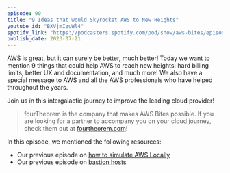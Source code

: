 ```yaml
---
episode: 90
title: "9 Ideas that would Skyrocket AWS to New Heights"
youtube_id: "BXVjmIzuWl4"
spotify_link: "https://podcasters.spotify.com/pod/show/aws-bites/episodes/90--9-Ideas-that-would-Skyrocket-AWS-to-New-Heights-e26kf1d"
publish_date: 2023-07-21
---
```


AWS is great, but it can surely be better, much better! Today we want to mention 9 things that could help AWS to reach new heights: hard billing limits, better UX and documentation, and much more! We also have a special message to AWS and all the AWS professionals who have helped throughout the years. 

Join us in this intergalactic journey to improve the leading cloud provider! 


> fourTheorem is the company that makes AWS Bites possible. If you are looking for a partner to accompany you on your cloud journey, check them out at [fourtheorem.com](https://fourtheorem.com)!


In this episode, we mentioned the following resources:

- Our previous episode on [how to simulate AWS Locally](https://awsbites.com/89-should-you-simulate-aws-locally/)
- Our previous episode on [bastion hosts](https://awsbites.com/78-when-do-you-need-a-bastion-host/)
